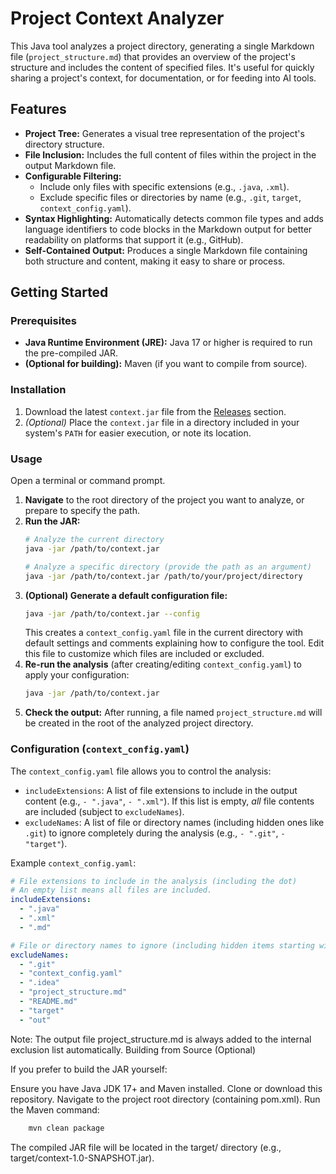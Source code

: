 # Project Context Analyzer

This Java tool analyzes a project directory, generating a single Markdown file (`project_structure.md`) that provides an overview of the project's structure and includes the content of specified files. It's useful for quickly sharing a project's context, for documentation, or for feeding into AI tools.

## Features

*   **Project Tree:** Generates a visual tree representation of the project's directory structure.
*   **File Inclusion:** Includes the full content of files within the project in the output Markdown file.
*   **Configurable Filtering:**
    *   Include only files with specific extensions (e.g., `.java`, `.xml`).
    *   Exclude specific files or directories by name (e.g., `.git`, `target`, `context_config.yaml`).
*   **Syntax Highlighting:** Automatically detects common file types and adds language identifiers to code blocks in the Markdown output for better readability on platforms that support it (e.g., GitHub).
*   **Self-Contained Output:** Produces a single Markdown file containing both structure and content, making it easy to share or process.

## Getting Started

### Prerequisites

*   **Java Runtime Environment (JRE):** Java 17 or higher is required to run the pre-compiled JAR.
*   **(Optional for building):** Maven (if you want to compile from source).

### Installation

1.  Download the latest `context.jar` file from the [Releases](https://github.com/your-username/context/releases) section.
2.  *(Optional)* Place the `context.jar` file in a directory included in your system's `PATH` for easier execution, or note its location.

### Usage

Open a terminal or command prompt.

1.  **Navigate** to the root directory of the project you want to analyze, or prepare to specify the path.
2.  **Run the JAR:**
    ```bash
    # Analyze the current directory
    java -jar /path/to/context.jar

    # Analyze a specific directory (provide the path as an argument)
    java -jar /path/to/context.jar /path/to/your/project/directory
    ```
3.  **(Optional) Generate a default configuration file:**
    ```bash
    java -jar /path/to/context.jar --config
    ```
    This creates a `context_config.yaml` file in the current directory with default settings and comments explaining how to configure the tool. Edit this file to customize which files are included or excluded.
4.  **Re-run the analysis** (after creating/editing `context_config.yaml`) to apply your configuration:
    ```bash
    java -jar /path/to/context.jar
    ```
5.  **Check the output:** After running, a file named `project_structure.md` will be created in the root of the analyzed project directory.

### Configuration (`context_config.yaml`)

The `context_config.yaml` file allows you to control the analysis:

*   `includeExtensions`: A list of file extensions to include in the output content (e.g., `- ".java"`, `- ".xml"`). If this list is empty, *all* file contents are included (subject to `excludeNames`).
*   `excludeNames`: A list of file or directory names (including hidden ones like `.git`) to ignore completely during the analysis (e.g., `- ".git"`, `- "target"`).

Example `context_config.yaml`:
```yaml
# File extensions to include in the analysis (including the dot)
# An empty list means all files are included.
includeExtensions:
  - ".java"
  - ".xml"
  - ".md"

# File or directory names to ignore (including hidden items starting with '.')
excludeNames:
  - ".git"
  - "context_config.yaml"
  - ".idea"
  - "project_structure.md"
  - "README.md"
  - "target"
  - "out"
```
Note: The output file project_structure.md is always added to the internal exclusion list automatically. 
Building from Source (Optional) 

If you prefer to build the JAR yourself: 

Ensure you have Java JDK 17+ and Maven installed.
Clone or download this repository.
Navigate to the project root directory (containing pom.xml).
Run the Maven command:
```bash
    mvn clean package
```

The compiled JAR file will be located in the target/ directory (e.g., target/context-1.0-SNAPSHOT.jar).
